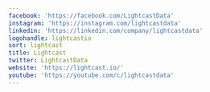 ```yaml
---
facebook: 'https://facebook.com/LightcastData'
instagram: 'https://instagram.com/lightcastdata'
linkedin: 'https://linkedin.com/company/lightcastdata'
logohandle: lightcastio
sort: lightcast
title: Lightcast
twitter: LightcastData
website: 'https://lightcast.io/'
youtube: 'https://youtube.com/c/lightcastdata'
---
```

